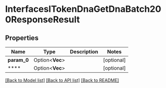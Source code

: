 # InterfacesITokenDnaGetDnaBatch200ResponseResult

## Properties

Name | Type | Description | Notes
------------ | ------------- | ------------- | -------------
**param_0** | Option<**Vec<String>**> |  | [optional]
**** | Option<**Vec<String>**> |  | [optional]

[[Back to Model list]](../README.md#documentation-for-models) [[Back to API list]](../README.md#documentation-for-api-endpoints) [[Back to README]](../README.md)


